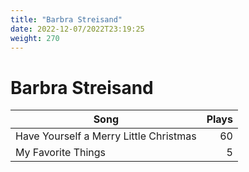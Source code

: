 ```yaml
---
title: "Barbra Streisand"
date: 2022-12-07/2022T23:19:25
weight: 270
---
```


# Barbra Streisand

 Song | Plays 
----- | -----:
Have Yourself a Merry Little Christmas | 60
My Favorite Things | 5
